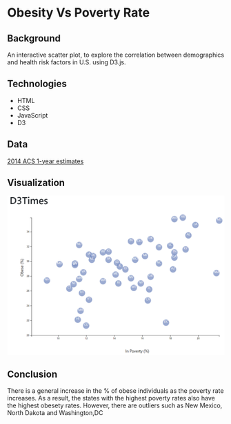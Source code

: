# Obesity Vs Poverty Rate

## Background 
An interactive scatter plot, to explore the correlation between demographics and health risk factors in U.S. using D3.js.

## Technologies 

* HTML
* CSS
* JavaScript 
* D3

## Data

[2014 ACS 1-year estimates](https://factfinder.census.gov/faces/nav/jsf/pages/searchresults.xhtml)

## Visualization 

![Plot](https://github.com/mddesta/Data-Journalism-and-D3/blob/master/Plot.PNG)

## Conclusion

There is a general increase in the % of obese individuals as the poverty rate increases. As a result, the states with the highest poverty rates also have the highest obesety rates. However, there are outliers such as New Mexico, North Dakota and Washington,DC
